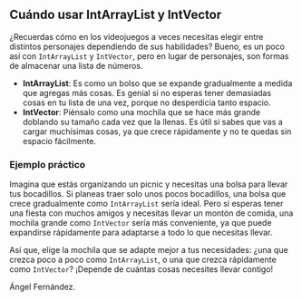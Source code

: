 ## Cuándo usar IntArrayList y IntVector

¿Recuerdas cómo en los videojuegos a veces necesitas elegir entre distintos personajes dependiendo de sus habilidades? Bueno, es un poco así con `IntArrayList` y `IntVector`, pero en lugar de personajes, son formas de almacenar una lista de números.

- **IntArrayList**: Es como un bolso que se expande gradualmente a medida que agregas más cosas. Es genial si no esperas tener demasiadas cosas en tu lista de una vez, porque no desperdicia tanto espacio.
- **IntVector**: Piénsalo como una mochila que se hace más grande doblando su tamaño cada vez que la llenas. Es útil si sabes que vas a cargar muchísimas cosas, ya que crece rápidamente y no te quedas sin espacio fácilmente.

### Ejemplo práctico

Imagina que estás organizando un picnic y necesitas una bolsa para llevar tus bocadillos. Si planeas traer solo unos pocos bocadillos, una bolsa que crece gradualmente como `IntArrayList` sería ideal. Pero si esperas tener una fiesta con muchos amigos y necesitas llevar un montón de comida, una mochila grande como `IntVector` sería más conveniente, ya que puede expandirse rápidamente para adaptarse a todo lo que necesitas llevar.

Así que, elige la mochila que se adapte mejor a tus necesidades: ¿una que crezca poco a poco como `IntArrayList`, o una que crezca rápidamente como `IntVector`? ¡Depende de cuántas cosas necesites llevar contigo!


Ángel Fernández.